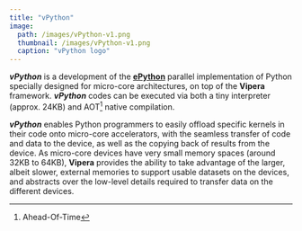 ```yaml
---
title: "vPython"
image: 
  path: /images/vPython-v1.png
  thumbnail: /images/vPython-v1.png
  caption: "vPython logo"
---
```


_**vPython**_ is a development of the [**ePython**](https://github.com/mesham/epython) parallel implementation of Python specially designed for micro-core architectures, on top of the **Vipera** framework. _**vPython**_ codes can be executed via both a tiny interpreter (approx. 24KB) and AOT[^1] native compilation. 

_**vPython**_ enables Python programmers to easily offload specific kernels in their code onto micro-core accelerators, with the seamless transfer of code and data to the device, as well as the copying back of results from the device. As micro-core devices have very small memory spaces (around 32KB to 64KB), **Vipera** provides the ability to take advantage of the larger, albeit slower, external memories to support usable datasets on the devices, and abstracts over the low-level details required to transfer data on the different devices. 

[^1]: Ahead-Of-Time